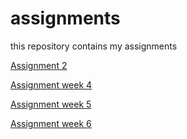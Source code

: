 # assignments
this repository contains my assignments

[Assignment 2](https://github.com/StefanMartens/assignments/blob/master/Assignment_week_2%20(4).ipynb)

[Assignment week 4](https://github.com/StefanMartens/assignments/blob/master/Assignment_week_4.ipynb)

[Assignment week 5](https://github.com/StefanMartens/assignments/blob/master/Assignment_week_5.ipynb)

[Assignment week 6](https://github.com/StefanMartens/assignments/blob/master/assignment4.ipynb)

